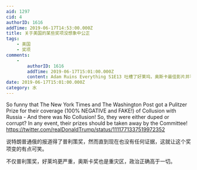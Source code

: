 ```yaml
---
aid: 1297
cid: 4
authorID: 1616
addTime: 2019-06-17T14:53:00.000Z
title: 关于美国的某些奖项没想象中公正
tags:
    - 美国
    - 奖项
comments:
    -
        authorID: 1616
        addTime: 2019-06-17T15:01:00.000Z
        content: Adam Ruins Everything S1E13 吐槽了好莱坞，奥斯卡最佳影片并不是评委决定的，谁给钱多谁获得。
date: 2019-06-17T15:01:00.000Z
category: 水
---
```


So funny that The New York Times and The Washington Post got a Pulitzer Prize for their coverage (100% NEGATIVE and FAKE!) of Collusion with Russia - And there was No Collusion! So, they were either duped or corrupt? In any event, their prizes should be taken away by the Committee! https://twitter.com/realDonaldTrump/status/1111771337519972352

说特朗普通俄的报道得了普利策奖，然而直到现在也没有任何证据，这就让这个奖项变的有点可笑。

不仅普利策奖，好莱坞更严重，奥斯卡奖也是重灾区，政治正确高于一切。
